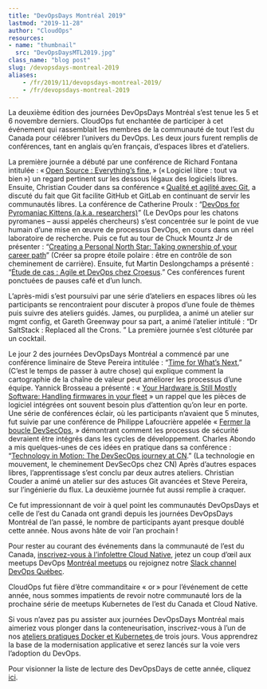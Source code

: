 ```yaml
---
title: "DevOpsDays Montréal 2019"
lastmod: "2019-11-28"
author: "CloudOps"
resources:
- name: "thumbnail"
  src: "DevOpsDaysMTL2019.jpg"
class_name: "blog post"
slug: /devopsdays-montreal-2019
aliases:
    - /fr/2019/11/devopsdays-montreal-2019/
    - /fr/devopsdays-montreal-2019
---
```


<p>La deuxième édition des journées DevOpsDays Montréal s’est tenue les 5 et 6&nbsp;novembre derniers. CloudOps fut enchantée de participer à cet événement qui rassemblait les membres de la communauté de tout l’est du Canada pour célébrer l’univers du DevOps. Les deux jours furent remplis de conférences, tant en anglais qu’en français, d’espaces libres et d’ateliers.&nbsp;</p><p>La première journée a débuté par une conférence de Richard Fontana intitulée&nbsp;: « <a href="https://www.youtube.com/watch?v=2O4y6WqAP3Q&amp;list=PL2tIJL4fCPDPMBfGvLOixlCfqRv9OgIvZ&amp;index=5&amp;t=0s">Open Source&nbsp;: Everything’s fine</a>, » (« Logiciel libre&nbsp;: tout va bien ») un regard pertinent sur les dessous légaux des logiciels libres. Ensuite, Christian Couder dans sa conférence « <a href="https://www.youtube.com/watch?v=UoOvBhkdqbU&amp;list=PL2tIJL4fCPDPMBfGvLOixlCfqRv9OgIvZ&amp;index=3">Qualité et agilité avec Git</a>, a discuté du fait que Git facilite GitHub et GitLab en continuant de servir les communautés libres. La conférence de Catherine Proulx&nbsp;: “<a href="https://www.youtube.com/watch?v=7kQV4rUUVMM&amp;list=PL2tIJL4fCPDPMBfGvLOixlCfqRv9OgIvZ&amp;index=1">DevOps for Pyromaniac Kittens (a.k.a. researchers)</a>” (Le DevOps pour les chatons pyromanes – aussi appelés chercheurs) s’est concentrée sur le point de vue humain d’une mise en œuvre de processus DevOps, en cours dans un réel laboratoire de recherche. Puis ce fut au tour de Chuck Mountz Jr de présenter&nbsp;: “<a href="https://www.youtube.com/watch?v=Oy9RH1x3n0Q&amp;list=PL2tIJL4fCPDPMBfGvLOixlCfqRv9OgIvZ&amp;index=2">Creating a Personal North Star: Taking ownership of your career path</a>” (Créer sa propre étoile polaire&nbsp;: être en contrôle de son cheminement de carrière). Ensuite, fut Martin Deslongchamps a présenté&nbsp;: “<a href="https://www.youtube.com/watch?v=gqwMKo5QlHg&amp;list=PL2tIJL4fCPDPMBfGvLOixlCfqRv9OgIvZ&amp;index=5">Étude de cas&nbsp;: Agile et DevOps chez Croesus</a>.” Ces conférences furent ponctuées de pauses café et d’un lunch.</p><p>L’après-midi s’est poursuivi par une série d’ateliers en espaces libres où les participants se rencontraient pour discuter à propos d’une foule de thèmes puis suivre des ateliers guidés. James, ou purplidea, a animé un atelier sur mgmt config, et Gareth Greenway pour sa part, a animé l’atelier intitulé&nbsp;: “Dr SaltStack&nbsp;: Replaced all the Crons. ” La première journée s’est clôturée par un cocktail.</p><p>Le jour 2 des journées DevOpsDays Montréal a commencé par une conférence liminaire de Steve Pereira intitulée&nbsp;: “<a href="https://www.youtube.com/watch?v=6JjhwubHFyo&amp;list=PL2tIJL4fCPDPMBfGvLOixlCfqRv9OgIvZ&amp;index=7">Time for What’s Next</a>,” (C’est le temps de passer à autre chose) qui explique comment la cartographie de la chaîne de valeur peut améliorer les processus d’une équipe. Yannick Brosseau a présenté&nbsp;: «&nbsp;<a href="https://www.youtube.com/watch?v=dgzLYnSvV-w&amp;list=PL2tIJL4fCPDPMBfGvLOixlCfqRv9OgIvZ&amp;index=9">Your Hardware is Still Mostly Software: Handling firmwares in your fleet</a>&nbsp;» un rappel que les pièces de logiciel intégrées ont souvent besoin plus d’attention qu’on leur en porte. Une série de conférences éclair, où les participants n’avaient que 5 minutes, fut suivie par une conférence de Philippe Lafoucrière appelée «&nbsp;<a href="https://www.youtube.com/watch?v=QPXfe-u2jXU&amp;list=PL2tIJL4fCPDPMBfGvLOixlCfqRv9OgIvZ&amp;index=6">Fermer la boucle DevSecOps</a>,&nbsp;» démontrant comment les processus de sécurité devraient être intégrés dans les cycles de développement. Charles Abondo a mis quelques-unes de ces idées en pratique dans sa conférence&nbsp;: “<a href="https://www.youtube.com/watch?v=lOUuI6rB1Kw&amp;list=PL2tIJL4fCPDPMBfGvLOixlCfqRv9OgIvZ&amp;index=8">Technology in Motion: The DevSecOps journey at CN</a>.” (La technologie en mouvement, le cheminement DevSecOps chez CN) Après d’autres espaces libres, l’apprentissage s’est conclu par deux autres ateliers. Christian Couder a animé un atelier sur des astuces Git avancées et Steve Pereira, sur l’ingénierie du flux. La deuxième journée fut aussi remplie à craquer.</p><p>Ce fut impressionnant de voir à quel point les communautés DevOpsDays et celle de l’est du Canada ont grandi depuis les journées DevOpsDays Montréal de l’an passé, le nombre de participants ayant presque doublé cette année. Nous avons hâte de voir l’an prochain !&nbsp;</p><p>Pour rester au courant des événements dans la communauté de l’est du Canada, <a href="https://info.cloudops.com/newsletter-cloud-native-communities">inscrivez-vous à l’infolettre Cloud Native</a>, jetez un coup d’œil aux meetups DevOps <a href="https://www.meetup.com/Kubernetes-Montreal/">Montréal meetups</a> ou rejoignez notre <a href="https://devopsquebec.slack.com/join/shared_invite/enQtODE5MDIyMTAxODc5LTczMDEwZTQ2NGYzMmIxMTQwNTEzYjVlNWM0N2UwNDIzOGVjZDJjNTY1Y2JhZDEyMTQ4NmZlNTYzY2RjMmQyOTQ">Slack channel DevOps Québec</a>.</p><p>CloudOps fut fière d’être commanditaire «&nbsp;or » pour l’événement de cette année, nous sommes impatients de revoir notre communauté lors de la prochaine série de meetups Kubernetes de l’est du Canada et Cloud Native.</p><p>Si vous n’avez pas pu assister aux journées DevOpsDays Montréal mais aimeriez vous plonger dans la conteneurisation, inscrivez-vous à l’un de nos <a href="https://www.cloudops.com/fr/ateliers/">ateliers pratiques Docker et Kubernetes </a>de trois jours. Vous apprendrez la base de la modernisation applicative et serez lancés sur la voie vers l’adoption du DevOps.</p><p>Pour visionner la liste de lecture des DevOpsDays de cette année, cliquez <a href="https://www.youtube.com/playlist?list=PL2tIJL4fCPDPMBfGvLOixlCfqRv9OgIvZ">ici</a>.</p>
